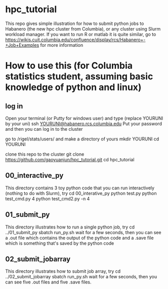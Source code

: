 # hpc_tutorial
This repo gives simple illustration for how to submit python jobs to Habanero (the new hpc cluster from Columbia), or any cluster using Slurm workload manager. If you want to run R or matlab it is quite similar, go to https://wikis.cuit.columbia.edu/confluence/display/rcs/Habanero+-+Job+Examples for more information

# How to use this (for Columbia statistics student, assuming basic knowledge of python and linux)
## log in
Open your terminal (or Putty for windows user) and type (replace YOURUNI by your uni)
ssh YOURUNI@habanero.rcs.columbia.edu
Put your password and then you can log in to the cluster

go to /rigel/stats/users/ and make a directory of yours
mkdir YOURUNI
cd YOURUNI

clone this repo to the cluster
git clone https://github.com/gaoyuanjun/hpc_tutorial.git
cd hpc_tutorial

## 00_interactive_py
This directory contains 3 toy python code that you can run interactively (nothing to do with Slurm), try
cd 00_interative_py
python test.py
python test_cmd.py 4
python test_cmd2.py -n 4

## 01_submit_py
This directory illustrates how to run a single python job, try
cd ../01_submit_py
sbatch run_py.sh
wait for a few seconds, then you can see a .out file which contains the output of the python code and a .save file which is something that's saved by the python code

## 02_submit_jobarray
This directory illustrates how to submit job array, try
cd ../02_submit_jobarray
sbatch run_py.sh
wait for a few seconds, then you can see five .out files and five .save files.
